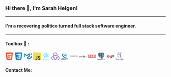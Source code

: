 ### Hi there 👋, I'm Sarah Helgen!

---

#### I'm a recovering politico turned full stack software engineer. 

---

#### Toolbox 🧰 :
<img src="https://github.com/devicons/devicon/blob/master/icons/html5/html5-original.svg" alt="HTML5 Logo" widith="25" height="25" /> <img src="https://github.com/devicons/devicon/blob/master/icons/css3/css3-original.svg" alt="CSS Logo" width="25" height="25" /> <img src="https://github.com/devicons/devicon/blob/master/icons/materialui/materialui-original.svg" alt="Material UI Logo" width="25" height="25" /> <img src="https://github.com/devicons/devicon/blob/master/icons/javascript/javascript-original.svg" alt="JavaScript Logo" width="25" height ="25"/> <img src="https://github.com/devicons/devicon/blob/master/icons/react/react-original-wordmark.svg" alt="React Logo" width="25" height="25" /> <img src="https://github.com/devicons/devicon/blob/master/icons/redux/redux-original.svg" alt="Redux Logo" width="25" height="25" /> <img src="https://github.com/devicons/devicon/blob/master/icons/jquery/jquery-plain-wordmark.svg" alt="jQuery Logo" width="25" height="25" /> <img src="https://github.com/devicons/devicon/blob/master/icons/express/express-original-wordmark.svg" alt="Express Logo" width="25" height="25" /> <img src="https://github.com/devicons/devicon/blob/master/icons/nodejs/nodejs-original-wordmark.svg" alt="Node.js Logo" width="25" height="25" /> <img src="https://github.com/devicons/devicon/blob/master/icons/npm/npm-original-wordmark.svg" alt="NPM Logo" width="25" height="25" /> <img src="https://github.com/devicons/devicon/blob/master/icons/postgresql/postgresql-original-wordmark.svg" alt="Postgresql Logo" width="25" height="25" /> <img src="https://github.com/devicons/devicon/blob/master/icons/git/git-original-wordmark.svg" alt="Git Logo" width="25" height="25" /> <img src="https://github.com/devicons/devicon/blob/master/icons/heroku/heroku-original-wordmark.svg" alt="Heroku Logo" width="25" height="25" />

#### Contact Me:



<!--
**sarahhelgen/sarahhelgen** is a ✨ _special_ ✨ repository because its `README.md` (this file) appears on your GitHub profile.

Here are some ideas to get you started:

- 🔭 I’m currently working on ...
- 🌱 I’m currently learning ...
- 👯 I’m looking to collaborate on ...
- 🤔 I’m looking for help with ...
- 💬 Ask me about ...
- 📫 How to reach me: ...
- 😄 Pronouns: ...
- ⚡ Fun fact: ...
-->

